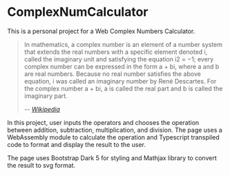 # ComplexNumCalculator

This is a personal project for a Web Complex Numbers Calculator.

> In mathematics, a complex number is an element of a number system that extends the real numbers with a specific element denoted i, called the imaginary unit and satisfying the equation i2 = −1; every complex number can be expressed in the form a + bi, where a and b are real numbers. Because no real number satisfies the above equation, i was called an imaginary number by René Descartes. For the complex number a + bi, a is called the real part and b is called the imaginary part.
>
> -- <cite><a href="https://en.wikipedia.org/wiki/Complex_number">Wikipedia</a></cite>

In this project, user inputs the operators and chooses the operation between addition, subtraction, multiplication, and division. The page uses a WebAssembly module to calculate the operation and Typescript transpiled code to format and display the result to the user.

The page uses Bootstrap Dark 5 for styling and Mathjax library to convert the result to svg format.
